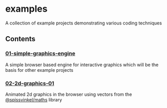 # examples

A collection of example projects demonstrating various coding techniques


## Contents

### [01-simple-graphics-engine](/01-simple-graphics-engine/)

A simple browser based engine for interactive graphics which will be the basis for other example projects


### [02-2d-graphics-01](/02-2d-graphics-01/)

Animated 2d graphics in the browser using vectors from the
[@spissvinkel/maths](https://github.com/spissvinkel/maths-js) library
